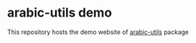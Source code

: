 # arabic-utils demo

This repository hosts the demo website of [arabic-utils](https://github.com/justgo97/arabic-utils/) package
